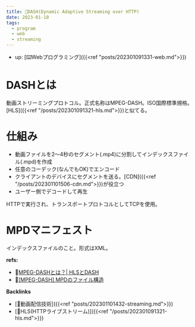 ```yaml
---
title: 📝DASH(Dynamic Adaptive Streaming over HTTP)
date: 2023-01-10
tags:
  - program
  - web
  - streaming
---
```


- up: [⌨️Webプログラミング]({{<ref "posts/202301091331-web.md">}})  

# DASHとは
動画ストリーミングプロトコル。正式名称はMPEG-DASH。ISO国際標準規格。[HLS]({{<ref "/posts/202301091321-hls.md">}})と似てる。  

# 仕組み
- 動画ファイルを2～4秒のセグメント(.mp4)に分割してインデックスファイル(.mpd)を作成
- 任意のコーデック(なんでもOK)でエンコード
- クライアントのデバイスにセグメントを送る。[CDN]({{<ref "/posts/202301101506-cdn.md">}})が役立つ
- ユーザー側でデコードして再生

HTTPで実行され、トランスポートプロトコルとしてTCPを使用。  

# MPDマニフェスト
インデックスファイルのこと。形式はXML。

**refs:**
- 📝[MPEG-DASHとは？| HLSとDASH](https://www.cloudflare.com/ja-jp/learning/video/what-is-mpeg-dash/)
- 📝[[MPEG-DASH] MPDのファイル構造](https://qiita.com/yun_bow/items/780e49531174272e7c44)

**Backlinks**
- [📝動画配信技術]({{<ref "posts/202301101432-streaming.md">}})  
- [📝HLS(HTTPライブストリーム)]({{<ref "/posts/202301091321-hls.md">}})  